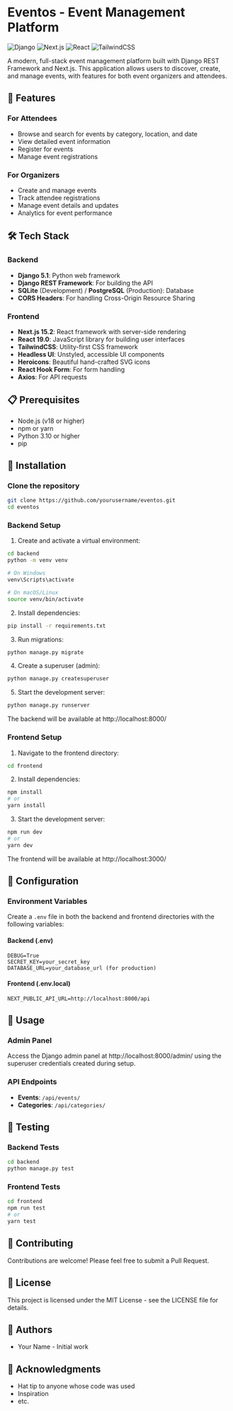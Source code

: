 # Eventos - Event Management Platform

![Django](https://img.shields.io/badge/Django-5.1-green.svg)
![Next.js](https://img.shields.io/badge/Next.js-15.2-blue.svg)
![React](https://img.shields.io/badge/React-19.0-blue.svg)
![TailwindCSS](https://img.shields.io/badge/TailwindCSS-Latest-38b2ac.svg)

A modern, full-stack event management platform built with Django REST Framework and Next.js. This application allows users to discover, create, and manage events, with features for both event organizers and attendees.

## 🌟 Features

### For Attendees
- Browse and search for events by category, location, and date
- View detailed event information
- Register for events
- Manage event registrations

### For Organizers
- Create and manage events
- Track attendee registrations
- Manage event details and updates
- Analytics for event performance

## 🛠️ Tech Stack

### Backend
- **Django 5.1**: Python web framework
- **Django REST Framework**: For building the API
- **SQLite** (Development) / **PostgreSQL** (Production): Database
- **CORS Headers**: For handling Cross-Origin Resource Sharing

### Frontend
- **Next.js 15.2**: React framework with server-side rendering
- **React 19.0**: JavaScript library for building user interfaces
- **TailwindCSS**: Utility-first CSS framework
- **Headless UI**: Unstyled, accessible UI components
- **Heroicons**: Beautiful hand-crafted SVG icons
- **React Hook Form**: For form handling
- **Axios**: For API requests

## 📋 Prerequisites

- Node.js (v18 or higher)
- npm or yarn
- Python 3.10 or higher
- pip

## 🚀 Installation

### Clone the repository

```bash
git clone https://github.com/yourusername/eventos.git
cd eventos
```

### Backend Setup

1. Create and activate a virtual environment:

```bash
cd backend
python -m venv venv

# On Windows
venv\Scripts\activate

# On macOS/Linux
source venv/bin/activate
```

2. Install dependencies:

```bash
pip install -r requirements.txt
```

3. Run migrations:

```bash
python manage.py migrate
```

4. Create a superuser (admin):

```bash
python manage.py createsuperuser
```

5. Start the development server:

```bash
python manage.py runserver
```

The backend will be available at http://localhost:8000/

### Frontend Setup

1. Navigate to the frontend directory:

```bash
cd frontend
```

2. Install dependencies:

```bash
npm install
# or
yarn install
```

3. Start the development server:

```bash
npm run dev
# or
yarn dev
```

The frontend will be available at http://localhost:3000/

## 🔧 Configuration

### Environment Variables

Create a `.env` file in both the backend and frontend directories with the following variables:

#### Backend (.env)

```
DEBUG=True
SECRET_KEY=your_secret_key
DATABASE_URL=your_database_url (for production)
```

#### Frontend (.env.local)

```
NEXT_PUBLIC_API_URL=http://localhost:8000/api
```

## 📱 Usage

### Admin Panel

Access the Django admin panel at http://localhost:8000/admin/ using the superuser credentials created during setup.

### API Endpoints

- **Events**: `/api/events/`
- **Categories**: `/api/categories/`

## 🧪 Testing

### Backend Tests

```bash
cd backend
python manage.py test
```

### Frontend Tests

```bash
cd frontend
npm run test
# or
yarn test
```

## 🤝 Contributing

Contributions are welcome! Please feel free to submit a Pull Request.

## 📄 License

This project is licensed under the MIT License - see the LICENSE file for details.

## 👥 Authors

- Your Name - Initial work

## 🙏 Acknowledgments

- Hat tip to anyone whose code was used
- Inspiration
- etc.